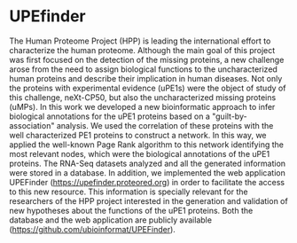 # UPEfinder

The Human Proteome Project (HPP) is leading the international effort to characterize the human proteome. Although the main goal of this
project was first focused on the detection of the missing proteins, a new challenge arose from the need to assign biological functions to 
the uncharacterized human proteins and describe their implication in human diseases. Not only the proteins with experimental evidence 
(uPE1s) were the object of study of this challenge, neXt-CP50, but also the uncharacterized missing proteins (uMPs). In this work we 
developed a new bioinformatic approach to infer biological annotations for the uPE1 proteins based on a "guilt-by-association" analysis.
We used the correlation of these proteins with the well characterized PE1 proteins to construct a network. In this way, we applied the 
well-known Page Rank algorithm to this network identifying the most relevant nodes, which were the biological annotations of the uPE1 
proteins. The RNA-Seq datasets analyzed and all the generated information were stored in a database. In addition, we implemented the web
application UPEFinder (https://upefinder.proteored.org) in order to facilitate the access to this new resource. This information is 
specially relevant for the researchers of the HPP project interested in the generation and validation of new hypotheses about the 
functions of the uPE1 proteins. Both the database and the web application are publicly available (https://github.com/ubioinformat/UPEFinder).
